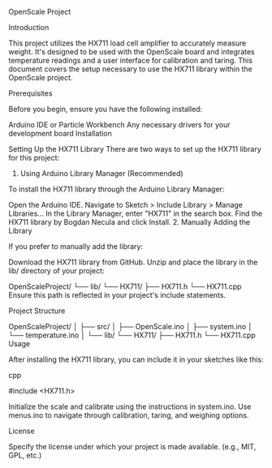 OpenScale Project

Introduction

This project utilizes the HX711 load cell amplifier to accurately measure weight. It's designed to be used with the OpenScale board and integrates temperature readings and a user interface for calibration and taring. This document covers the setup necessary to use the HX711 library within the OpenScale project.

Prerequisites

Before you begin, ensure you have the following installed:

Arduino IDE or Particle Workbench
Any necessary drivers for your development board
Installation

Setting Up the HX711 Library
There are two ways to set up the HX711 library for this project:

1. Using Arduino Library Manager (Recommended)

To install the HX711 library through the Arduino Library Manager:

Open the Arduino IDE.
Navigate to Sketch > Include Library > Manage Libraries...
In the Library Manager, enter "HX711" in the search box.
Find the HX711 library by Bogdan Necula and click Install.
2. Manually Adding the Library

If you prefer to manually add the library:

Download the HX711 library from GitHub.
Unzip and place the library in the lib/ directory of your project:

OpenScaleProject/
└── lib/
    └── HX711/
        ├── HX711.h
        └── HX711.cpp
Ensure this path is reflected in your project's include statements.


Project Structure

OpenScaleProject/
│
├── src/
│   ├── OpenScale.ino
│   ├── system.ino
│   └── temperature.ino
│
└── lib/
    └── HX711/
        ├── HX711.h
        └── HX711.cpp
Usage

After installing the HX711 library, you can include it in your sketches like this:

cpp

#include <HX711.h>

Initialize the scale and calibrate using the instructions in system.ino.
Use menus.ino to navigate through calibration, taring, and weighing options.


License

Specify the license under which your project is made available. (e.g., MIT, GPL, etc.)